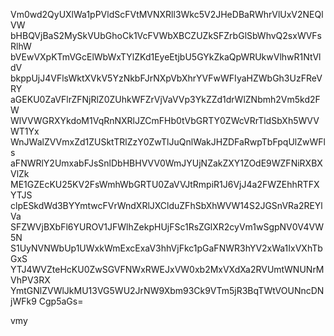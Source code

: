 Vm0wd2QyUXlWa1pPVldScFVtMVNXRll3Wkc5V2JHeDBaRWhrVlUxV2NEQlVW
bHBQVjBaS2MySkVUbGhoCk1VcFVWbXBCZUZkSFZrbGlSbWhvQ2sxWVFsRlhW
bVEwVXpKTmVGcElWbWxTYlZKd1EyeEtjbU5GYkZkaQpWRUkwVlhwR1NtVldV
bkppUjJ4VFlsWktXVkV5YzNkbFJrNXpVbXhrYVFwWFIyaHZWbGh3UzFReVRY
aGEKU0ZaVFlrZFNjRlZ0ZUhkWFZrVjVaVVp3YkZZd1drWlZNbmh2Vm5kd2FW
WlVVWGRXYkdoM1VqRnNXRlJZCmFHb0tVbGRTY0ZWcVRrTldSbXh5WVVWT1Yx
WnJWalZVVmxZd1ZUSktTRlZzY0ZwTlJuQnlWakJHZDFaRwpTbFpqUlZwWFls
aFNWRlY2UmxabFJsSnlDbHBHVVV0WmJYUjNZakZXY1ZOdE9WZFNiRXBXVlZk
ME1GZEcKU25KV2FsWmhWbGRTU0ZaVVJtRmpiR1J6VjJ4a2FWZEhhRTFXYTJS
clpESkdWd3BYYmtwcFVrWndXRlJXClduZFhSbXhWVW14S2JGSnVRa2REYlVa
SFZWVjBXbFl6YUROV1JFWlhZekpHUjFSc1RsZGlXR2cyVm1wSgpNV0V4VW5N
S1UyNVNWbUp1UWxkWmExcExaV3hhVjFkc1pGaFNWR3hYV2xWa1IxVXhTbGxS
YTJ4WVZteHcKU0ZwSGVFNWxRWEJxVW0xb2MxVXdXa2RVUmtWNUNrMVhPV3RX
YmtGNlZVWlJkMU13VG5WU2JrNW9Xbm93Ck9VTm5jR3BqTWtVOUNncDNjWFk9
Cgp5aGs=

vmy